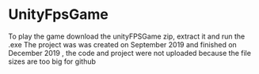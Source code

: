 # UnityFpsGame
To play the game download the unityFPSGame zip, extract it and run the .exe
The project was was created on September 2019 and finished on December 2019 , the code and project were not uploaded because the file sizes are too big for github
